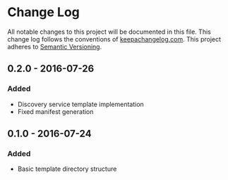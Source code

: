 # Change Log
All notable changes to this project will be documented in this file. This change log follows the conventions of [keepachangelog.com](http://keepachangelog.com/).
This project adheres to [Semantic Versioning](http://semver.org/).

## 0.2.0 - 2016-07-26
### Added
- Discovery service template implementation
- Fixed manifest generation

## 0.1.0 - 2016-07-24
### Added
- Basic template directory structure

